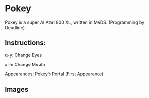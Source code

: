 # Pokey

Pokey is a super AI Atari 800 XL, written in MADS. (Programming by Deadline)

## Instructions:

q-y: Change Eyes

a-h: Change Mouth

Appearances:
Pokey's Portal (First Appearance)

## Images

